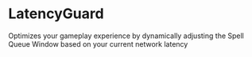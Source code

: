 # LatencyGuard
 Optimizes your gameplay experience by dynamically adjusting the Spell Queue Window based on your current network latency
